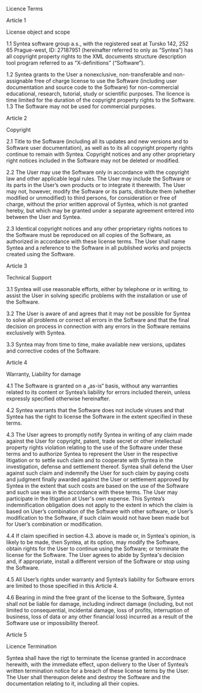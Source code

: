 Licence Terms

Article 1

License object and scope

1.1	Syntea software group a.s., with the registered seat at Tursko 142, 252 65 Prague-west, ID: 27187951 (hereinafter referred to only as “Syntea”) has all copyright property rights to the XML documents structure description tool program referred to as  “X-definitions” (“Software”).

1.2	Syntea grants to the User a nonexclusive, non-transferable and non-assignable free of charge license to use the Software (including user documentation and source code to the Software) for non-commercial educational, research, tutorial, study or scientific purposes. The licence is time limited for the duration of the copyright property rights to the Software.
1.3	The Software may not be used for commercial purposes.


Article 2

Copyright

2.1	Title to the Software (including all its updates and new versions and to Software user documentation), as well as to its all copyright property rights continue to remain with Syntea.  Copyright notices and any other proprietary right notices included in the Software may not be deleted or modified.

2.2	The User may use the Software only in accordance with the copyright law and other applicable legal rules. The User may include the Software or its parts in the User’s own products or to integrate it therewith. The User may not, however, modify the Software or its parts, distribute them (whether modified or unmodified)  to third persons, for consideration or free of charge, without the prior written approval of Syntea, which is not granted hereby, but which may be granted under a separate agreement entered into between the User and Syntea.

2.3	Identical copyright notices and any other proprietary rights notices to the Software must be reproduced on all copies of the Software, as authorized in accordance with these license terms. The User shall name Syntea and a reference to the Software in all published works and projects created using the Software.


Article 3

Technical Support

3.1	Syntea will use reasonable efforts, either by telephone or in writing, to assist the User in solving specific problems with the installation or use of the Software.

3.2	The User is aware of and agrees that it may not be possible for Syntea to solve all problems or correct all errors in the Software and that the final decision on process in connection with any errors in the Software remains exclusively with Syntea.

3.3	Syntea may from time to time, make available new versions, updates and corrective codes of the Software.


Article 4

Warranty, Liability for damage

4.1	The Software is granted on a „as-is“ basis, without any warranties related to its content or Syntea’s liability for errors included therein, unless expressly specified otherwise hereinafter.

4.2	Syntea warrants that the Software does not include viruses and that Syntea has the right to license the Software in the extent specified in these terms.

4.3	The User agrees to promptly notify Syntea in writing of any claim made against the User for copyright, patent, trade secret or other intellectual property rights violation relating to the use of the Software under these terms and to authorize Syntea to represent the User in the respective litigation or to settle such claim and to cooperate with Syntea in the investigation, defense and settlement thereof.  Syntea shall defend the User against such claim and indemnify the User for such claim by paying costs and judgment finally awarded against the User or settlement approved by Syntea in the extent that such costs are based on the use of the Software and such use was in the accordance with these terms. The User may participate in the litigation at User's own expense. This Syntea’s indemnification obligation does not apply to the extent in which the claim is based on User’s combination of the Software with other software, or User’s modification to the Software, if such claim would not have been made but for User’s combination or modification.

4.4	If claim specified in section 4.3.  above is made or, in Syntea's opinion, is likely to be made, then Syntea, at its option, may modify the Software, obtain rights for the User to continue using the Software; or terminate the license for the Software. The User agrees to abide by Syntea's decision and, if appropriate, install a different version of the Software or stop using the Software.

4.5	All User’s rights under warranty and Syntea’s liability for Software errors are limited to those specified in this Article 4.

4.6	Bearing in mind the free grant of the license to the Software, Syntea shall not be liable for damage,  including indirect damage (including, but not limited to consequential, incidental damage, loss of profits, interruption of business, loss of data or any other financial loss) incurred as a result of the Software use or impossibility thereof.


Article 5

Licence Termination

Syntea shall have the rigt to terminate the license granted in accordnace herewith,  with the immediate effect, upon delivery to the User of Syntea’s written termination notice for a breach of these license terms by the User.  The User shall thereupon delete and destroy the Software and the documentation relating to it, including all their copies.
